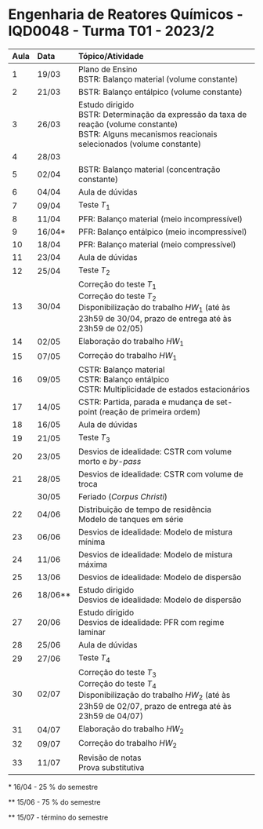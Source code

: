 # Engenharia de Reatores Químicos - IQD0048 - Turma T01 - 2023/2

| Aula | Data | Tópico/Atividade |
| :--- | :--- | :--- |
| 1 | 19/03 | Plano de Ensino <br> BSTR: Balanço material (volume constante) |
| 2 | 21/03 | BSTR: Balanço entálpico (volume constante) |
| 3 | 26/03 | Estudo dirigido <br> BSTR: Determinação da expressão da taxa de reação (volume constante) <br> BSTR: Alguns mecanismos reacionais selecionados (volume constante) |
| 4 | 28/03 |  |
| 5 | 02/04 | BSTR: Balanço material (concentração constante) |
| 6 | 04/04 | Aula de dúvidas |
| 7 | 09/04 | Teste *T*<sub>1</sub> |
| 8 | 11/04 | PFR: Balanço material (meio incompressível) |
| 9 | 16/04* | PFR: Balanço entálpico (meio incompressível) |
| 10 | 18/04 | PFR: Balanço material (meio compressível) |
| 11 | 23/04 | Aula de dúvidas |
| 12 | 25/04 | Teste *T*<sub>2</sub> |
| 13 | 30/04 | Correção do teste *T*<sub>1</sub> <br> Correção do teste *T*<sub>2</sub> <br> Disponibilização do trabalho *HW*<sub>1</sub> (até às 23h59 de 30/04, prazo de entrega até às 23h59 de 02/05) |
| 14 | 02/05 | Elaboração do trabalho *HW*<sub>1</sub> |
| 15 | 07/05 | Correção do trabalho *HW*<sub>1</sub> |
| 16 | 09/05 | CSTR: Balanço material <br> CSTR: Balanço entálpico <br> CSTR: Multiplicidade de estados estacionários |
| 17 | 14/05 | CSTR: Partida, parada e mudança de set-point (reação de primeira ordem) |
| 18 | 16/05 | Aula de dúvidas |
| 19 | 21/05 | Teste *T*<sub>3</sub> |
| 20 | 23/05 | Desvios de idealidade: CSTR com volume morto e *by-pass* |
| 21 | 28/05 | Desvios de idealidade: CSTR com volume de troca |
| | 30/05 | Feriado (*Corpus Christi*) |
| 22 | 04/06 | Distribuição de tempo de residência <br> Modelo de tanques em série |
| 23 | 06/06 | Desvios de idealidade: Modelo de mistura mínima |
| 24 | 11/06 | Desvios de idealidade: Modelo de mistura máxima |
| 25 | 13/06 | Desvios de idealidade: Modelo de dispersão |
| 26 | 18/06** | Estudo dirigido <br> Desvios de idealidade: Modelo de dispersão |
| 27 | 20/06 | Estudo dirigido <br> Desvios de idealidade: PFR com regime laminar |
| 28 | 25/06 | Aula de dúvidas |
| 29 | 27/06 | Teste *T*<sub>4</sub> |
| 30 | 02/07 | Correção do teste *T*<sub>3</sub> <br> Correção do teste *T*<sub>4</sub> <br> Disponibilização do trabalho *HW*<sub>2</sub> (até às 23h59 de 02/07, prazo de entrega até às 23h59 de 04/07) |
| 31 | 04/07 | Elaboração do trabalho *HW*<sub>2</sub> |
| 32 | 09/07 | Correção do trabalho *HW*<sub>2</sub> |
| 33 | 11/07 | Revisão de notas <br> Prova substitutiva |

\* 16/04 - 25 % do semestre

\** 15/06 - 75 % do semestre

\** 15/07 - término do semestre
